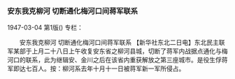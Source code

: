 ### 安东我克柳河  切断通化梅河口间蒋军联系

1947-03-04
第1版()
专栏：

　　安东我克柳河
    切断通化梅河口间蒋军联系
    【新华社东北二日电】东北民主联军某部于上月二十八日上午收复安东省之柳河县城，切断了蒋军内战据点通化与梅河口的联系，此为继辑安、金川之后在该省内重获解放之第三座城市。是役生俘蒋军即达七百人。按：柳河系去年十月十一日被蒋军新一军所侵占。

